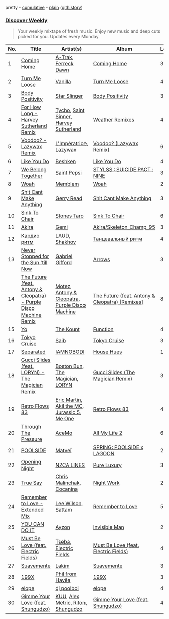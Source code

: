 pretty - [cumulative](/playlists/cumulative/Discover%20Weekly.md) - [plain](/playlists/plain/37i9dQZEVXcERLiUqU2pJX) ([githistory](https://github.githistory.xyz/vitokorn/spotify-playlist-archive/blob/master/playlists/plain/37i9dQZEVXcERLiUqU2pJX))

### [Discover Weekly](https://open.spotify.com/playlist/37i9dQZEVXcERLiUqU2pJX)

> Your weekly mixtape of fresh music. Enjoy new music and deep cuts picked for you. Updates every Monday.

| No. | Title | Artist(s) | Album | Length |
|---|---|---|---|---|
| 1 | [Coming Home](https://open.spotify.com/track/0eOcjJgpO8XdJbPMYJgKqq) | [A-Trak](https://open.spotify.com/artist/3TaUSUXn41GixL7zbvrIDt), [Ferreck Dawn](https://open.spotify.com/artist/3cnAJv9gydgm52KFIsdvO8) | [Coming Home](https://open.spotify.com/album/7GnbITNZyR4bk4pzCzIlMJ) | 3:10 |
| 2 | [Turn Me Loose](https://open.spotify.com/track/6iSE6SQWvO7Sm1dg7my6oY) | [Vanilla](https://open.spotify.com/artist/7pnSUizGuS2tAW2yCAhafn) | [Turn Me Loose](https://open.spotify.com/album/3gdiSZV06tfiNlzdsf46Eb) | 4:35 |
| 3 | [Body Positivity](https://open.spotify.com/track/6KSjdSoFDgKHbGvB3Lzi2R) | [Star Slinger](https://open.spotify.com/artist/4GyYa2wB1SohURhDwDCCnQ) | [Body Positivity](https://open.spotify.com/album/53EaOMQA6NlBuXtSPSmtY9) | 3:40 |
| 4 | [For How Long - Harvey Sutherland Remix](https://open.spotify.com/track/3UcHsgMP3YSSP0T6j1OgqQ) | [Tycho](https://open.spotify.com/artist/5oOhM2DFWab8XhSdQiITry), [Saint Sinner](https://open.spotify.com/artist/0DoWlk1NzQp1VWVFtZOb8Y), [Harvey Sutherland](https://open.spotify.com/artist/4CxFlJDif0atTK3gZebcEf) | [Weather Remixes](https://open.spotify.com/album/5nmyvbXT1vidBeMdbE6EcB) | 4:46 |
| 5 | [Voodoo? - Lazywax Remix](https://open.spotify.com/track/2wHeYDrniYngp3did3McYD) | [L'Impératrice](https://open.spotify.com/artist/4PwlsrN0t5mLN0C827cbEU), [Lazywax](https://open.spotify.com/artist/0JmfcW7ntKscmNRiLbKEcw) | [Voodoo? (Lazywax Remix)](https://open.spotify.com/album/4Lbd1wUo222I65CLuxYEj9) | 6:26 |
| 6 | [Like You Do](https://open.spotify.com/track/5nwpZq0PghPxLS9XNLaZ50) | [Beshken](https://open.spotify.com/artist/5sHn9ENA6XtnLmOrVQt2BB) | [Like You Do](https://open.spotify.com/album/5Y3Wlq2GVsVIUqijJALQ4m) | 4:49 |
| 7 | [We Belong Together](https://open.spotify.com/track/6OxxJOWzxftaKBocVrBRnZ) | [Saint Pepsi](https://open.spotify.com/artist/3b014NFgLGBMV2q0sGyFQM) | [STYLSS : SUICIDE PACT : NINE](https://open.spotify.com/album/3oQkQ8CjBKnCY2krlRSZ8J) | 3:31 |
| 8 | [Woah](https://open.spotify.com/track/4Rs3vISkk8aCfDwZRrmjaB) | [Memblem](https://open.spotify.com/artist/4oXVlZhnXyku2WkQjziDVI) | [Woah](https://open.spotify.com/album/4CvL8vgo4yqcJzYzw9tboG) | 2:07 |
| 9 | [Shit Cant Make Anything](https://open.spotify.com/track/39XdVtrOfiXIMqZ9YMJYLO) | [Gerry Read](https://open.spotify.com/artist/5FIfw6s4iYUFu6tA3iIIOQ) | [Shit Cant Make Anything](https://open.spotify.com/album/52PiRAX8jw2CtkaEJSLZJr) | 3:13 |
| 10 | [Sink To Chair](https://open.spotify.com/track/4yOAEXVbEKI5FNGO69sWuj) | [Stones Taro](https://open.spotify.com/artist/2lVqmVhV77js7wdmzUVdyB) | [Sink To Chair](https://open.spotify.com/album/6s8PbS2n8QHoexJIcFTLHn) | 6:03 |
| 11 | [Akira](https://open.spotify.com/track/3Q1RUMWsioVAYXqUwkGXrb) | [Gemi](https://open.spotify.com/artist/3KUQf69bdptSNDeotadJfm) | [Akira/Skeleton_Champ_95](https://open.spotify.com/album/10TzUqDuVfFULL5bCDlbdi) | 3:57 |
| 12 | [Кардио ритм](https://open.spotify.com/track/0IsB623ic7ekUJRsqIFWF6) | [LAUD](https://open.spotify.com/artist/5mzTr70OcAfZWMUF8BSjAm), [Shakhov](https://open.spotify.com/artist/7E2bZELNidSLV2Fm7nJhYn) | [Танцевальный ритм](https://open.spotify.com/album/0c9EfjKTqdK1aI03VKTo8f) | 4:29 |
| 13 | [Never Stopped for the Sun 'till Now](https://open.spotify.com/track/20afoEqLRHin6E8mm4o4Lq) | [Gabriel Gifford](https://open.spotify.com/artist/7ceIRf4Nyq04yXCq4HXLgj) | [Arrows](https://open.spotify.com/album/0uECWXCJ3VUg3TG1oltcqs) | 3:26 |
| 14 | [The Future (feat. Antony & Cleopatra) - Purple Disco Machine Remix](https://open.spotify.com/track/7gJzu8c7pyNE6t8q09WXWa) | [Motez](https://open.spotify.com/artist/3SwgftmsT5rVepCSSco3ZR), [Antony & Cleopatra](https://open.spotify.com/artist/14DGJVYmuwwsdHmW8a02eM), [Purple Disco Machine](https://open.spotify.com/artist/2WBJQGf1bT1kxuoqziH5g4) | [The Future (feat. Antony & Cleopatra) [Remixes]](https://open.spotify.com/album/6hcjdIpsugk0wWR0ktnH0d) | 8:23 |
| 15 | [Yo](https://open.spotify.com/track/4iJrGwqUJjXmxaNVM9SBn0) | [The Kount](https://open.spotify.com/artist/24OnVX6EYwtu7P3jpMenPY) | [Function](https://open.spotify.com/album/0WuEoVHh8JgVHShg8qCQeh) | 4:14 |
| 16 | [Tokyo Cruise](https://open.spotify.com/track/4xDEZDYPERKrpCDOX1CYtw) | [Saib](https://open.spotify.com/artist/6N4HlHINMvoTyAL0yhBUCk) | [Tokyo Cruise](https://open.spotify.com/album/1aPwMGBil3rebqqzZRE2rI) | 3:02 |
| 17 | [Separated](https://open.spotify.com/track/5yNL07FfOxLK8onHaA7JIa) | [IAMNOBODI](https://open.spotify.com/artist/2DLlb2Se6eF0mMTYffyAcn) | [House Hues](https://open.spotify.com/album/7zOq9dtIhDjmtYzKnMQU8v) | 1:38 |
| 18 | [Gucci Slides (feat. LORYN) - The Magician Remix](https://open.spotify.com/track/2hOJ0ZHzyWMrzpUVrPC3dq) | [Boston Bun](https://open.spotify.com/artist/1Na1sVrGWKwAigaW7a6hi5), [The Magician](https://open.spotify.com/artist/4WUGQykLBGFfsl0Qjl6TDM), [LORYN](https://open.spotify.com/artist/0ryyI8NGZJ4MLeRfwbkODZ) | [Gucci Slides (The Magician Remix)](https://open.spotify.com/album/4BPY8WmGdNKemwqqkcSxQn) | 3:17 |
| 19 | [Retro Flows 83](https://open.spotify.com/track/7vbcYEKojKWPIq51a2SvuS) | [Eric Martin](https://open.spotify.com/artist/3W9dEvsXwTdHWUkoQ30TSz), [Akil the MC](https://open.spotify.com/artist/5e5ea6dXlTZGhxSCnCbJ6q), [Jurassic 5](https://open.spotify.com/artist/6wFId9Jhuf9AKVzWboOj2B), [Me One](https://open.spotify.com/artist/4MV4yEVLZ98BZ65N16HdOq) | [Retro Flows 83](https://open.spotify.com/album/2SPZgaiNt2kierzyNMALHP) | 4:57 |
| 20 | [Through The Pressure](https://open.spotify.com/track/46nxNiDM5C9Z0ppVTkn1Tc) | [AceMo](https://open.spotify.com/artist/2NArTWfXN317Ok1Ale3xkX) | [All My Life 2](https://open.spotify.com/album/0wlICzORLGl8yJwnc8q74I) | 6:43 |
| 21 | [POOLSIDE](https://open.spotify.com/track/0xlWwwUYRWSbCRfo2ouHPJ) | [Matveï](https://open.spotify.com/artist/2c8JocB8eI6cCGaF5xGoT1) | [SPRING: POOLSIDE x LAGOON](https://open.spotify.com/album/5bJYoNzkHpbXYWl694WGmI) | 2:41 |
| 22 | [Opening Night](https://open.spotify.com/track/5yytwVZPUCRxeXPSTPdCUX) | [NZCA LINES](https://open.spotify.com/artist/1pmvcZaqyRJw8o6at71MJP) | [Pure Luxury](https://open.spotify.com/album/5YZgkuAej9Cn6hgEbg31k6) | 3:28 |
| 23 | [True Say](https://open.spotify.com/track/5IAqJdv7OZkeZcUf1tZN8t) | [Chris Malinchak](https://open.spotify.com/artist/5UVzX8pQe6bb5ueNdfViih), [Cocanina](https://open.spotify.com/artist/6Jwx0B8JhSuBMy5ZBz7GIk) | [Night Work](https://open.spotify.com/album/4HzRVctbnxNnZn9MZd7syD) | 2:45 |
| 24 | [Remember to Love - Extended Mix](https://open.spotify.com/track/6cyzz6IwvfjbPiNreeMhZ0) | [Lee Wilson](https://open.spotify.com/artist/0kgsfMP7coSEX8bwUQVivr), [Sattam](https://open.spotify.com/artist/6iyc6BGLOwF8ZZIfcaLVP7) | [Remember to Love](https://open.spotify.com/album/7yEq7FYgBKTzdGAkc6l45b) | 5:04 |
| 25 | [YOU CAN DO IT](https://open.spotify.com/track/4hQjxwio9Crkg5uN10fxuv) | [Ayzon](https://open.spotify.com/artist/6ttw8B6m9uBsCjZtIm4NAN) | [Invisible Man](https://open.spotify.com/album/5WlAN6SEos2wWvIDcccanh) | 2:56 |
| 26 | [Must Be Love (feat. Electric Fields)](https://open.spotify.com/track/4sVKF8qaWjwt9WatIfXAHU) | [Tseba](https://open.spotify.com/artist/5GDVlpxmmh7VMNQMVpxRjf), [Electric Fields](https://open.spotify.com/artist/06SobozDGSP0TMCYgMW0M5) | [Must Be Love (feat. Electric Fields)](https://open.spotify.com/album/1PR80skl33OD99DCwsZRlo) | 4:30 |
| 27 | [Suavemente](https://open.spotify.com/track/07jL1bvTpikigJIZbvb8vG) | [Lakim](https://open.spotify.com/artist/6kncomCdQQz8jvnf7djNZI) | [Suavemente](https://open.spotify.com/album/4wE6ZXWathepsXD7X4otHJ) | 3:25 |
| 28 | [199X](https://open.spotify.com/track/2K3GOGsD0FEKMkqyK8uTbP) | [Phil from Havêa](https://open.spotify.com/artist/5gyMIFkh865zZG52zrjgKM) | [199X](https://open.spotify.com/album/3P8J6rHmSgyeq3lJF0ijIF) | 3:33 |
| 29 | [elope](https://open.spotify.com/track/4y6Xmu2yfPC5he71JTJjTH) | [dj poolboi](https://open.spotify.com/artist/3uL9a8QRwQ6J8Sc7NYK7oJ) | [elope](https://open.spotify.com/album/57HOrZZ7YLmTbEMlZUFJb8) | 4:53 |
| 30 | [Gimme Your Love (feat. Shungudzo)](https://open.spotify.com/track/25tIsKY2j5IsL50oxBEKad) | [KUU](https://open.spotify.com/artist/6TGsaPbyXTM7FAeHi68yp7), [Alex Metric](https://open.spotify.com/artist/6RDNTAgm2s6ae71nXWGnJD), [Riton](https://open.spotify.com/artist/7i9j813KFoSBMldGqlh2Z1), [Shungudzo](https://open.spotify.com/artist/1zC5fndU0aEvINmBra2M3T) | [Gimme Your Love (feat. Shungudzo)](https://open.spotify.com/album/5nHFVj6Y2VsNWuC5Bjct8O) | 4:03 |